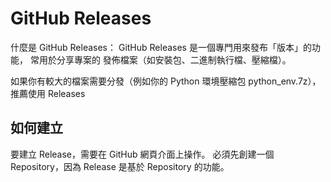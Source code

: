 # GitHub Releases
什麼是 GitHub Releases：
GitHub Releases 是一個專門用來發布「版本」的功能，
常用於分享專案的 發佈檔案（如安裝包、二進制執行檔、壓縮檔）。

如果你有較大的檔案需要分發（例如你的 Python 環境壓縮包 python_env.7z），推薦使用 Releases

## 如何建立
要建立 Release，需要在 GitHub 網頁介面上操作。
必須先創建一個 Repository，因為 Release 是基於 Repository 的功能。
